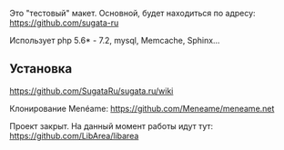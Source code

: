 Это "тестовый" макет. Основной, будет находиться по адресу: https://github.com/sugata-ru

Использует php 5.6* - 7.2, mysql, Memcache, Sphinx...

## Установка

https://github.com/SugataRu/sugata.ru/wiki

Клонирование Menéame: https://github.com/Meneame/meneame.net

Проект закрыт. На данный момент работы идут тут: https://github.com/LibArea/libarea
